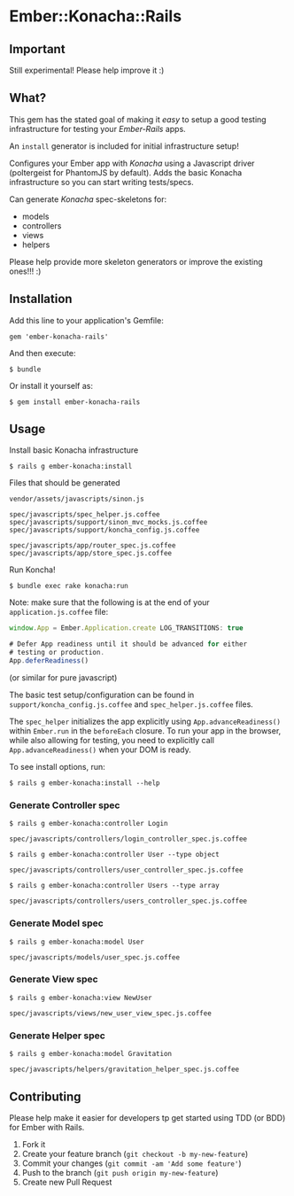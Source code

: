 # Ember::Konacha::Rails

## Important

Still experimental! Please help improve it :)


## What?

This gem has the stated goal of making it _easy_ to setup a good testing infrastructure for testing your *Ember-Rails* apps.

An `install` generator is included for initial infrastructure setup!

Configures your Ember app with *Konacha* using a Javascript driver (poltergeist for PhantomJS by default). Adds the basic Konacha infrastructure so you can start writing tests/specs.

Can generate *Konacha* spec-skeletons for:

* models
* controllers
* views
* helpers

Please help provide more skeleton generators or improve the existing ones!!! :)

## Installation

Add this line to your application's Gemfile:

    gem 'ember-konacha-rails'

And then execute:

    $ bundle

Or install it yourself as:

    $ gem install ember-konacha-rails

## Usage

Install basic Konacha infrastructure

    $ rails g ember-konacha:install

Files that should be generated

```
vendor/assets/javascripts/sinon.js

spec/javascripts/spec_helper.js.coffee
spec/javascripts/support/sinon_mvc_mocks.js.coffee
spec/javascripts/support/koncha_config.js.coffee

spec/javascripts/app/router_spec.js.coffee
spec/javascripts/app/store_spec.js.coffee
```

Run Koncha!

    $ bundle exec rake konacha:run

Note: make sure that the following is at the end of your `application.js.coffee` file:

```javascript
window.App = Ember.Application.create LOG_TRANSITIONS: true

# Defer App readiness until it should be advanced for either
# testing or production.
App.deferReadiness()
```

(or similar for pure javascript)

The basic test setup/configuration can be found in `support/koncha_config.js.coffee` and `spec_helper.js.coffee` files.

The `spec_helper` initializes the app explicitly using `App.advanceReadiness()` within `Ember.run` in the `beforeEach` closure. To run your app in the browser, while also allowing for testing, you need to explicitly call `App.advanceReadiness()` when your DOM is ready.

To see install options, run:

    $ rails g ember-konacha:install --help

### Generate Controller spec

    $ rails g ember-konacha:controller Login

`spec/javascripts/controllers/login_controller_spec.js.coffee`

    $ rails g ember-konacha:controller User --type object

`spec/javascripts/controllers/user_controller_spec.js.coffee`

    $ rails g ember-konacha:controller Users --type array

`spec/javascripts/controllers/users_controller_spec.js.coffee`

### Generate Model spec

    $ rails g ember-konacha:model User

`spec/javascripts/models/user_spec.js.coffee`

### Generate View spec

    $ rails g ember-konacha:view NewUser

`spec/javascripts/views/new_user_view_spec.js.coffee`

### Generate Helper spec

    $ rails g ember-konacha:model Gravitation

`spec/javascripts/helpers/gravitation_helper_spec.js.coffee`

## Contributing

Please help make it easier for developers tp get started using TDD (or BDD) for Ember with Rails.

1. Fork it
2. Create your feature branch (`git checkout -b my-new-feature`)
3. Commit your changes (`git commit -am 'Add some feature'`)
4. Push to the branch (`git push origin my-new-feature`)
5. Create new Pull Request
